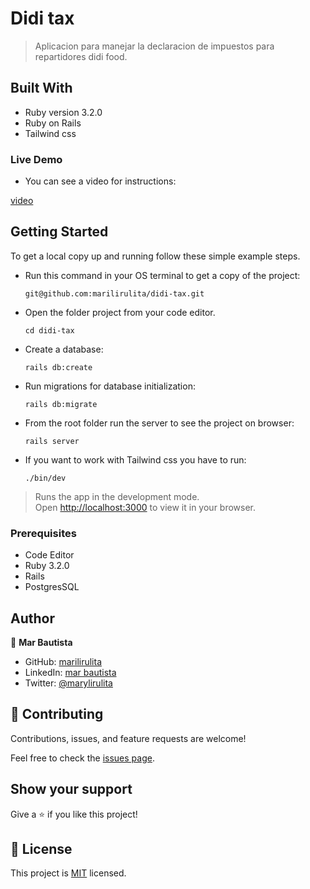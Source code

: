 # Didi tax

> Aplicacion para manejar la declaracion de impuestos para repartidores didi food.

## Built With

- Ruby version 3.2.0
- Ruby on Rails
- Tailwind css

### Live Demo

- You can see a video for instructions:

[video](/)

## Getting Started

To get a local copy up and running follow these simple example steps.

- Run this command in your OS terminal to get a copy of the project:

  ```
  git@github.com:marilirulita/didi-tax.git
  ```

- Open the folder project from your code editor.

  ```
  cd didi-tax
  ```

- Create a database:

  ```
  rails db:create
  ```

- Run migrations for database initialization:

  ```
  rails db:migrate
  ```

- From the root folder run the server to see the project on browser:

  ```
  rails server
  ```

- If you want to work with Tailwind css you have to run:

  ```
  ./bin/dev
  ```

> Runs the app in the development mode.\
Open [http://localhost:3000](http://localhost:3000) to view it in your browser.


### Prerequisites

- Code Editor
- Ruby 3.2.0
- Rails
- PostgresSQL

## Author

👤 **Mar Bautista**

- GitHub: [marilirulita](https://github.com/marilirulita)
- LinkedIn: [mar bautista](https://www.linkedin.com/in/marbautista/)
- Twitter: [@marylirulita](https://twitter.com/marylirulita)

## 🤝 Contributing

Contributions, issues, and feature requests are welcome!

Feel free to check the [issues page](../../issues/).

## Show your support

Give a ⭐️ if you like this project!


## 📝 License

This project is [MIT](./MIT.md) licensed.
